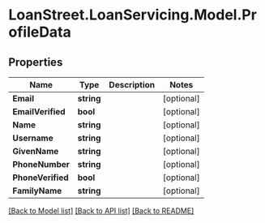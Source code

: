 # LoanStreet.LoanServicing.Model.ProfileData
## Properties

Name | Type | Description | Notes
------------ | ------------- | ------------- | -------------
**Email** | **string** |  | [optional] 
**EmailVerified** | **bool** |  | [optional] 
**Name** | **string** |  | [optional] 
**Username** | **string** |  | [optional] 
**GivenName** | **string** |  | [optional] 
**PhoneNumber** | **string** |  | [optional] 
**PhoneVerified** | **bool** |  | [optional] 
**FamilyName** | **string** |  | [optional] 

[[Back to Model list]](../README.md#documentation-for-models) [[Back to API list]](../README.md#documentation-for-api-endpoints) [[Back to README]](../README.md)

